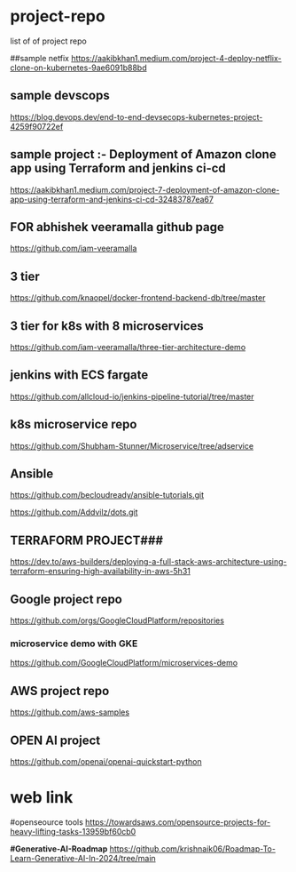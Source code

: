 # project-repo
list of of project repo

##sample netfix
https://aakibkhan1.medium.com/project-4-deploy-netflix-clone-on-kubernetes-9ae6091b88bd

## sample devscops
https://blog.devops.dev/end-to-end-devsecops-kubernetes-project-4259f90722ef

## sample project :- Deployment of Amazon clone app using Terraform and jenkins ci-cd
https://aakibkhan1.medium.com/project-7-deployment-of-amazon-clone-app-using-terraform-and-jenkins-ci-cd-32483787ea67

## FOR abhishek veeramalla github page
https://github.com/iam-veeramalla

## 3 tier
https://github.com/knaopel/docker-frontend-backend-db/tree/master

## 3 tier for k8s with 8 microservices
https://github.com/iam-veeramalla/three-tier-architecture-demo


## jenkins with ECS fargate
https://github.com/allcloud-io/jenkins-pipeline-tutorial/tree/master

## k8s microservice repo
https://github.com/Shubham-Stunner/Microservice/tree/adservice

## Ansible 
https://github.com/becloudready/ansible-tutorials.git

https://github.com/Addvilz/dots.git


## TERRAFORM PROJECT###
https://dev.to/aws-builders/deploying-a-full-stack-aws-architecture-using-terraform-ensuring-high-availability-in-aws-5h31

## Google project repo
https://github.com/orgs/GoogleCloudPlatform/repositories
### microservice demo with GKE
https://github.com/GoogleCloudPlatform/microservices-demo

## AWS project repo
https://github.com/aws-samples

## OPEN AI project
https://github.com/openai/openai-quickstart-python

# web link
#openseource tools
https://towardsaws.com/opensource-projects-for-heavy-lifting-tasks-13959bf60cb0

**#Generative-AI-Roadmap**
https://github.com/krishnaik06/Roadmap-To-Learn-Generative-AI-In-2024/tree/main


